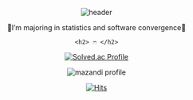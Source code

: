 <div align = center>
    
  ![header](https://capsule-render.vercel.app/api?type=waving&color=auto&height=200&section=header&text=DAHEEDA&fontSize=70)
  
  🍦I’m majoring in statistics and software convergence🎈
    
    
    <h2> ෆ </h2>
    
    
[![Solved.ac Profile](http://mazassumnida.wtf/api/generate_badge?boj=chlek555)](https://solved.ac/chlek555)
  
![mazandi profile](http://mazandi.herokuapp.com/api?handle=chlek555&theme=warm)
  
  [![Hits](https://hits.seeyoufarm.com/api/count/incr/badge.svg?url=https%3A%2F%2Fgithub.com%2Fdaheeda&count_bg=%23A1AFFF&title_bg=%23FF6D6D&icon=twitch.svg&icon_color=%23FFFFFF&title=hits&edge_flat=false)](https://hits.seeyoufarm.com)
